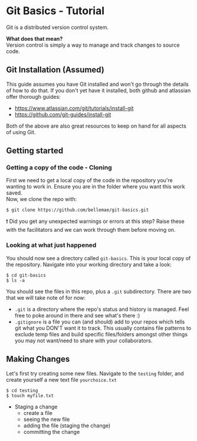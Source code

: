 # Git Basics - Tutorial

Git is a distributed version control system.  

**What does that mean?**  
Version control is simply a way to manage and track changes to source code. 


## Git Installation (Assumed) 

This guide assumes you have Git installed and won't go through the details of how to do that. If you don't yet have it installed, both github and atlassian offer thorough guides:
- https://www.atlassian.com/git/tutorials/install-git
- https://github.com/git-guides/install-git 

Both of the above are also great resources to keep on hand for all aspects of using Git.

## Getting started

### Getting a copy of the code - Cloning
First we need to get a local copy of the code in the repository you're wanting to work in. Ensure you are in the folder where you want this work saved.  
Now, we clone the repo with:  

    $ git clone https://github.com/bellemae/git-basics.git

:exclamation: Did you get any unexpected warnings or errors at this step? Raise these with the facilitators and we can work through them before moving on.

### Looking at what just happened
You should now see a directory called `git-basics`. This is your local copy of the repository. Navigate into your working directory and take a look:

    $ cd git-basics
    $ ls -a
You should see the files in this repo, plus a `.git` subdirectory. There are two that we will take note of for now:
* `.git` is a directory where the repo's status and history is managed. Feel free to poke around in there and see what's there :) 
* `.gitignore` is a file you can (and should) add to your repos which tells git what you DON'T want it to track. This usually contains file patterns to exclude temp files and build specific files/folders amongst other things you may not want/need to share with your collaborators. 



## Making Changes

Let's first try creating some new files. Navigate to the `testing` folder, and create yourself a new text file `yourchoice.txt`

    $ cd testing
    $ touch myfile.txt


- Staging a change
    - create a file
    - seeing the new file
    - adding the file (staging the change)
    - committing the change

